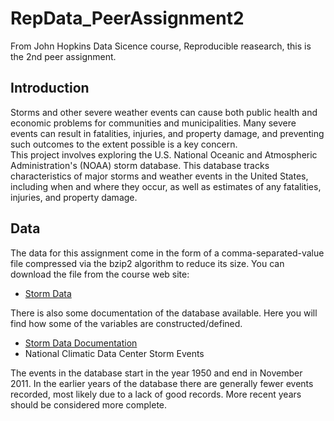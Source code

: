 # RepData_PeerAssignment2
From John Hopkins Data Sicence course, Reproducible reasearch, this is the 2nd peer assignment.

## Introduction
Storms and other severe weather events can cause both public health and economic 
problems for communities and municipalities.
Many severe events can result in fatalities, injuries, and property damage, and preventing such outcomes to the extent possible is a key concern. <br>
This project involves exploring the U.S. National Oceanic and Atmospheric Administration's (NOAA) storm database. 
This database tracks characteristics of major storms and weather events in the United States, including when and where they occur, as well as estimates of any fatalities, injuries, and property damage.

## Data
The data for this assignment come in the form of a comma-separated-value file compressed via the bzip2 algorithm to reduce its size.
You can download the file from the course web site:
- <a href = "https://d396qusza40orc.cloudfront.net/repdata%2Fdata%2FStormData.csv.bz2">Storm Data</a>

There is also some documentation of the database available. 
Here you will find how some of the variables are constructed/defined.
- [Storm Data Documentation](https://d396qusza40orc.cloudfront.net/repdata%2Fpeer2_doc%2Fpd01016005curr.pdf)
- National Climatic Data Center Storm Events

The events in the database start in the year 1950 and end in November 2011. In the earlier years of the database there are generally fewer events recorded, most likely due to a lack of good records. More recent years should be considered more complete.


